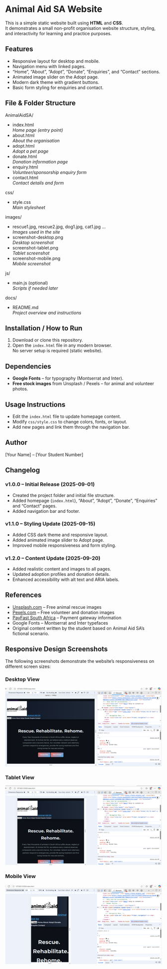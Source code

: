 # Animal Aid SA Website

This is a simple static website built using **HTML** and **CSS**.  
It demonstrates a small non-profit organisation website structure, styling, and interactivity for learning and practice purposes.

## Features
- Responsive layout for desktop and mobile.
- Navigation menu with linked pages.
- “Home”, “About”, “Adopt”, “Donate”, “Enquiries”, and “Contact” sections.
- Animated image slider on the Adopt page.
- Modern dark theme with gradient buttons.
- Basic form styling for enquiries and contact.

## File & Folder Structure
AnimalAidSA/
- index.html  
  *Home page (entry point)*  
- about.html  
  *About the organisation*  
- adopt.html  
  *Adopt a pet page*  
- donate.html  
  *Donation information page*  
- enquiry.html  
  *Volunteer/sponsorship enquiry form*  
- contact.html  
  *Contact details and form*  

css/
- style.css  
  *Main stylesheet*

images/
- rescue1.jpg, rescue2.jpg, dog1.jpg, cat1.jpg …  
  *Images used in the site*
- screenshot-desktop.png  
  *Desktop screenshot*
- screenshot-tablet.png  
  *Tablet screenshot*
- screenshot-mobile.png  
  *Mobile screenshot*

js/
- main.js (optional)  
  *Scripts if needed later*

docs/
- README.md  
  *Project overview and instructions*

## Installation / How to Run
1. Download or clone this repository.
2. Open the `index.html` file in any modern browser.  
No server setup is required (static website).

## Dependencies
- **Google Fonts** – for typography (Montserrat and Inter).
- **Free stock images** from Unsplash / Pexels – for animal and volunteer photos.

## Usage Instructions
- Edit the `index.html` file to update homepage content.
- Modify `css/style.css` to change colors, fonts, or layout.
- Add new pages and link them through the navigation bar.

## Author
[Your Name] – [Your Student Number]

## Changelog
### v1.0.0 – Initial Release (2025-09-01)
- Created the project folder and initial file structure.
- Added homepage (`index.html`), “About”, “Adopt”, “Donate”, “Enquiries” and “Contact” pages.
- Added navigation bar and footer.

### v1.1.0 – Styling Update (2025-09-15)
- Added CSS dark theme and responsive layout.
- Added animated image slider to Adopt page.
- Improved mobile responsiveness and form styling.

### v1.2.0 – Content Update (2025-09-20)
- Added realistic content and images to all pages.
- Updated adoption profiles and donation details.
- Enhanced accessibility with alt text and ARIA labels.

## References
- [Unsplash.com](https://unsplash.com) – Free animal rescue images  
- [Pexels.com](https://pexels.com) – Free volunteer and donation images  
- [PayFast South Africa](https://www.payfast.co.za) – Payment gateway information  
- Google Fonts – Montserrat and Inter typefaces  
- Original content written by the student based on Animal Aid SA’s fictional scenario.

## Responsive Design Screenshots

The following screenshots demonstrate the website’s responsiveness on different screen sizes:

### Desktop View
![Desktop view of the homepage](/Assets/SCREENSHOT-DESKTOP.PNG)

### Tablet View
![Tablet view of the homepage](/Assets/screenshot-tablet.png)

### Mobile View
![Mobile view of the homepage](/Assets/screenshot-mobile.png)

